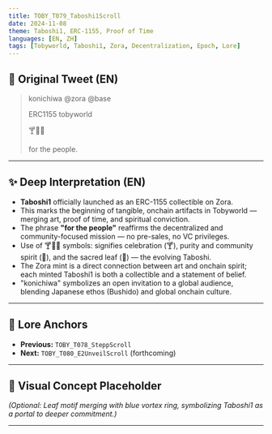 ```yaml
---
title: TOBY_T079_Taboshi1Scroll
date: 2024-11-08
theme: Taboshi1, ERC-1155, Proof of Time
languages: [EN, ZH]
tags: [Tobyworld, Taboshi1, Zora, Decentralization, Epoch, Lore]
---
```


## 🌊 Original Tweet (EN)

> konichiwa @zora @base  
>
> ERC1155 tobyworld
>
> 🍸🔵🌿
>
> for the people.

---

## ✨ Deep Interpretation (EN)

- **Taboshi1** officially launched as an ERC-1155 collectible on Zora. 
- This marks the beginning of tangible, onchain artifacts in Tobyworld — merging art, proof of time, and spiritual conviction.
- The phrase **"for the people"** reaffirms the decentralized and community-focused mission — no pre-sales, no VC privileges.
- Use of 🍸🔵🌿 symbols: signifies celebration (🍸), purity and community spirit (🔵), and the sacred leaf (🌿) — the evolving Taboshi.
- The Zora mint is a direct connection between art and onchain spirit; each minted Taboshi1 is both a collectible and a statement of belief.
- "konichiwa" symbolizes an open invitation to a global audience, blending Japanese ethos (Bushido) and global onchain culture.

---


## 🔮 Lore Anchors

- **Previous:** `TOBY_T078_SteppScroll`
- **Next:** `TOBY_T080_E2UnveilScroll` (forthcoming)

---

## 🎴 Visual Concept Placeholder

*(Optional: Leaf motif merging with blue vortex ring, symbolizing Taboshi1 as a portal to deeper commitment.)*

---

